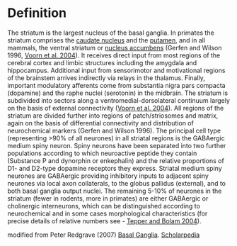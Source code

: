 Definition
==========
The striatum is the largest nucleus of the basal ganglia. In primates the striatum comprises the [caudate nucleus](http://knowledge-space.org/wiki/UBERON:0001873) and the [putamen](http://knowledge-space.org/wiki/UBERON:0001874), and in all mammals, the ventral striatum or [nucleus accumbens](http://knowledge-space.org/wiki/UBERON:0001882) (Gerfen and Wilson 1996, [Voorn et al. 2004](https://www.ncbi.nlm.nih.gov/pubmed/15271494)). It receives direct input from most regions of the cerebral cortex and limbic structures including the amygdala and hippocampus. Additional input from sensorimotor and motivational regions of the brainstem arrives indirectly via relays in the thalamus. Finally, important modulatory afferents come from substantia nigra pars compacta (dopamine) and the raphe nuclei (serotonin) in the midbrain. The striatum is subdivided into sectors along a ventromedial-dorsolateral continuum largely on the basis of external connectivity ([Voorn et al. 2004](https://www.ncbi.nlm.nih.gov/pubmed/15271494)). All regions of the striatum are divided further into regions of patch/striosomes and matrix, again on the basis of differential connectivity and distribution of neurochemical markers (Gerfen and Wilson 1996). The principal cell type (representing >90% of all neurones) in all striatal regions is the GABAergic medium spiny neuron. Spiny neurons have been separated into two further populations according to which neuroactive peptide they contain (Substance P and dynorphin or enkephalin) and the relative proportions of D1- and D2-type dopamine receptors they express. Striatal medium spiny neurones are GABAergic providing inhibitory inputs to adjacent spiny neurones via local axon collaterals, to the globus pallidus (external), and to both basal ganglia output nuclei. The remaining 5-10% of neurones in the striatum (fewer in rodents, more in primates) are either GABAergic or cholinergic interneurons, which can be distinguished according to neurochemical and in some cases morphological characteristics (for precise details of relative numbers see - [Tepper and Bolam 2004](https://www.ncbi.nlm.nih.gov/pubmed/15582369)).

modified from Peter Redgrave (2007) [Basal Ganglia](http://www.scholarpedia.org/article/Basal_ganglia). [Scholarpedia](http://www.scholarpedia.org/Scholarpedia)
